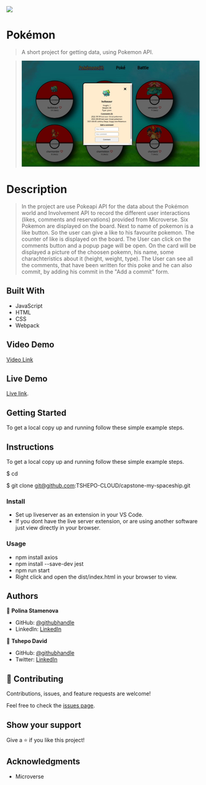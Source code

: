 ![](https://img.shields.io/badge/myapp-blueviolet)

# Pokémon

> A short project for getting data, using Pokemon API.

> ![screenshot](./assets/pokemon-screenshoot.JPG)

# Description

> In the project are use Pokeapi API for the data about the Pokémon world and Involvement API to record the different user interactions (likes, comments and reservations) provided from Microverse.
> Six Pokemon are displayed on the board.
> Next to name of pokemon is a like button. So the user can give a like to his favourite pokemon.
> The counter of like is displayed on the board.
> The User can click on the comments button and a popup page will be open. On the card will be displayed a picture of the choosen pokemn, his name, some charachteristics about it (height, weight, type).
> The User can see all the comments, that have been written for this poke and he can also commit, by adding his commit in the "Add a commit" form.

## Built With

- JavaScript
- HTML
- CSS
- Webpack

## Video Demo

[Video Link](https://www.loom.com/share/edadb4d507fd4e9a9b2fa1aa3104731e)

## Live Demo

[Live link](https://tshepo-cloud.github.io/capstone-my-spaceship/).

## Getting Started

To get a local copy up and running follow these simple example steps.

## Instructions

To get a local copy up and running follow these simple example steps.

$ cd <folder>

$ git clone git@github.com:TSHEPO-CLOUD/capstone-my-spaceship.git

### Install

- Set up liveserver as an extension in your VS Code.
- If you dont have the live server extension, or are using another software just view directly in your browser.

### Usage

- npm install axios
- npm install --save-dev jest
- npm run start
- Right click and open the dist/index.html in your browser to view.

## Authors

👤 **Polina Stamenova**

- GitHub: [@githubhandle](https://github.com/PolinaStamenova)
- LinkedIn: [LinkedIn](https://www.linkedin.com/in/polina-stamenova-a60766112/)

👤 **Tshepo David**

- GitHub: [@githubhandle](https://github.com/TSHEPO-CLOUD)
- Twitter: [LinkedIn](https://twitter.com/tshepomolefem)

## 🤝 Contributing

Contributions, issues, and feature requests are welcome!

Feel free to check the [issues page](https://github.com/TSHEPO-CLOUD/capstone-my-spaceship/issues).

## Show your support

Give a ⭐️ if you like this project!

## Acknowledgments

- Microverse
